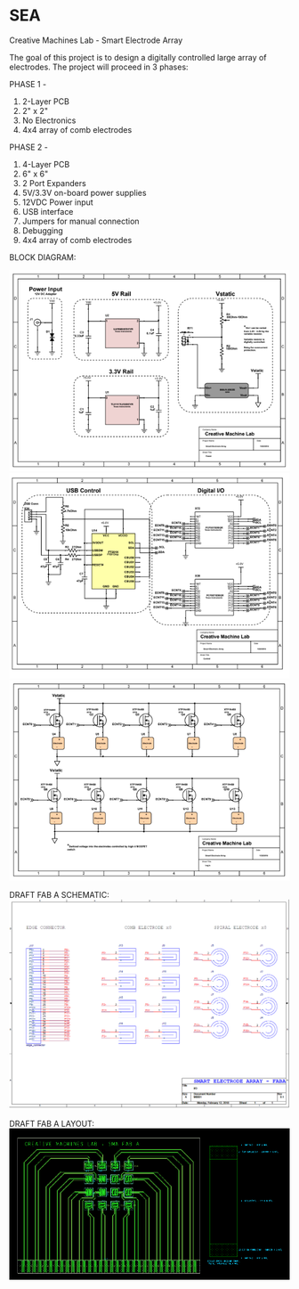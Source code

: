 # SEA
Creative Machines Lab - Smart Electrode Array

The goal of this project is to design a digitally controlled large array of electrodes. The project will proceed in 3 phases:

PHASE 1 - 
1. 2-Layer PCB
2. 2" x 2" 
3. No Electronics
4. 4x4 array of comb electrodes

PHASE 2 - 
1. 4-Layer PCB
2. 6" x 6" 
3. 2 Port Expanders
4. 5V/3.3V on-board power supplies
5. 12VDC Power input
6. USB interface
7. Jumpers for manual connection
8. Debugging
9. 4x4 array of comb electrodes

BLOCK DIAGRAM:

![alt text](https://github.com/zqazi114/SEA/blob/master/Images/BD%201.PNG)
![alt text](https://github.com/zqazi114/SEA/blob/master/Images/BD%202.PNG)
![alt text](https://github.com/zqazi114/SEA/blob/master/Images/BD%203.PNG)

DRAFT FAB A SCHEMATIC:
![alt_text](https://github.com/zqazi114/SEA/blob/master/Images/SCH%20FABA.PNG)

DRAFT FAB A LAYOUT:
![alt_text](https://github.com/zqazi114/SEA/blob/master/Images/PCB%20FABA.PNG)

